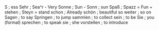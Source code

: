 S ; ess
Sehr ; Sea^r - Very
Sonne ; Sun -
Sonn ; sun
Spaß ; Spazz = Fun +
stehen ; Steyn = stand
schon ; Already
schön ; beautiful
so weiter ; so on
Sagen ; to say
Springen ; to jump
sammlen ; to collect
sein ; to be
Sie ; you (formal)
sprechen ; to speak
sie ; she
vorstellen ; to introduce




